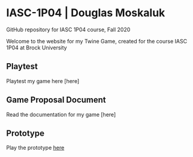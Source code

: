 # IASC-1P04 | Douglas Moskaluk
GitHub repository for IASC 1P04 course, Fall 2020

Welcome to the website for my Twine Game, created for the course IASC 1P04 at Brock University

## Playtest

Playtest my game here [here]

## Game Proposal Document

Read the documentation for my game [here]

## Prototype

Play the prototype [here](prototype/TwineGamePrototype.html)
